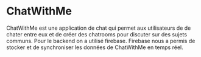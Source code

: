 # ChatWithMe
ChatWithMe est une application de chat qui permet aux utilisateurs de  de chater entre eux et de créer des chatrooms pour discuter sur des sujets communs. Pour le backend on a utilisé firebase. Firebase nous a permis de stocker et de synchroniser les données de ChatWithMe en temps réel.
